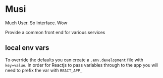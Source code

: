 Musi
====

Much User. So Interface. Wow

Provide a common front end for various services


local env vars
--------------

To override the defaults you can create a `.env.development` file with `key=value`. In order for Reactjs to pass variables
through to the app you will need to prefix the var with `REACT_APP_`
